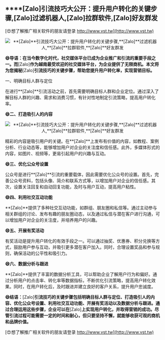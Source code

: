 ## ****[Zalo]**引流技巧大公开：提升用户转化的关键步骤,**[Zalo]**过滤机器人,**[Zalo]**拉群软件,**[Zalo]**好友群发**

[😍想了解推广相关软件的朋友请登录 http://www.vst.tw](http://www.vst.tw)

 <center><img src="https://vst.tw/MP4/tuiguang/png/2.png" alt="**[Zalo]**引流技巧大公开：提升用户转化的关键步骤,**[Zalo]**过滤机器人,**[Zalo]**拉群软件,**[Zalo]**好友群发"></center>

**😄导语：在当今数字化时代，社交媒体平台已成为企业推广和引流的重要手段之一。而**[Zalo]**作为越南最受欢迎的社交媒体平台，为企业提供了无限商机。本文将为您揭秘**[Zalo]**引流技巧的关键步骤，帮助您提升用户转化率，实现营销目标。**

一、明确目标人群与定位

在进行**[Zalo]**引流活动之前，首先需要明确目标人群和企业定位。通过深入了解目标人群的兴趣、需求和消费习惯，有针对性地制定引流策略，提高用户转化率。

**😄二、打造吸引人的内容**

 <center><img src="https://vst.tw/MP4/tuiguang/png/6.png" alt="**[Zalo]**引流技巧大公开：提升用户转化的关键步骤,**[Zalo]**过滤机器人,**[Zalo]**拉群软件,**[Zalo]**好友群发"></center>

精彩的内容是吸引用户的关键。在**[Zalo]**上发布有价值的内容，如教程、案例分析、行业动态等，能够增加用户对企业的关注度和信任感。此外，多媒体形式的内容，如图片、视频等，更易引起用户的兴趣与互动。

**😄三、优化公众号设置**

公众号是进行**[Zalo]**引流的重要载体，因此需要优化公众号的设置。首先，完善公众号资料，包括头像、简介和联系方式等，以增加用户对企业的信任感。其次，设置关注回复和自动回复功能，及时与用户互动，提高用户粘性。

**😄四、利用社交互动功能**

**[Zalo]**提供了多种社交互动功能，如群组、朋友圈和私信等。通过主动参与相关群组的讨论、发布有趣的朋友圈动态，以及通过私信与潜在客户进行沟通，可以增加用户对企业的关注度，并培养用户的兴趣。

**😄五、开展有奖活动**

有奖活动是提升用户转化的有效手段之一。可以通过抽奖、优惠券、积分兑换等方式，鼓励用户参与互动，并吸引更多潜在客户加入。同时，合理设置奖品和参与规则，确保活动的公平性和吸引力。

**😄六、数据分析与跟进**

**[Zalo]**提供了丰富的数据分析工具，可以帮助企业了解用户行为和偏好。通过分析用户的点击率、转化率等数据指标，不断优化引流策略，提高用户转化效果。同时，在用户转化后，及时跟进并建立良好的客户关系，提升用户忠诚度。

**😄结语：**[Zalo]**引流技巧的关键步骤包括明确目标人群与定位、打造吸引人的内容、优化公众号设置、利用社交互动功能、开展有奖活动以及数据分析与跟进。通过合理运用这些步骤，企业可以在**[Zalo]**上实现用户转化，并取得营销的成功。尽管引流过程可能需要一定的时间和耐心，但只要坚持不懈，就能够收获可观的商机和品牌价值。**

[😍想了解推广相关软件的朋友请登录 http://www.vst.tw](http://www.vst.tw)



